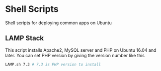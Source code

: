 # Shell Scripts

Shell scripts for deploying common apps on Ubuntu

## LAMP Stack

This script installs Apache2, MySQL server and PHP on Ubuntu 16.04 and later. You can set PHP version by giving the version number like this

```sh
LAMP.sh 7.3 # 7.3 is PHP version to install
```
